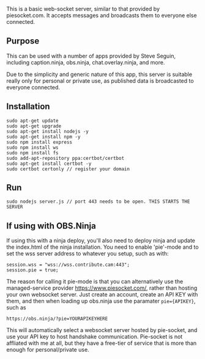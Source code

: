 This is a basic web-socket server, similar to that provided by piesocket.com. It accepts messages and broadcasts them to everyone else connected.

## Purpose
This can be used with a number of apps provided by Steve Seguin, including caption.ninja, obs.ninja, chat.overlay.ninja, and more.

Due to the simplicity and generic nature of this app, this server is suitable really only for personal or private use, as published data is broadcasted to everyone connected.

## Installation
```
sudo apt-get update
sudo apt-get upgrade
sudo apt-get install nodejs -y
sudo apt-get install npm -y
sudo npm install express
sudo npm install ws
sudo npm install fs
sudo add-apt-repository ppa:certbot/certbot  
sudo apt-get install certbot -y
sudo certbot certonly // register your domain
```

## Run
```
sudo nodejs server.js // port 443 needs to be open. THIS STARTS THE SERVER
```

## If using with OBS.Ninja
If using this with a ninja deploy, you'll also need to deploy ninja and update the index.html of the ninja installation. You need to enable 'pie'-mode and to set the wss server address to whatever you setup, such as with:
```
session.wss = "wss://wss.contribute.cam:443";
session.pie = true;
```
The reason for calling it pie-mode is that you can alternatively use the managed-service provider https://www.piesocket.com/, rather than hosting your own websocket server. Just create an account, create an API KEY with them, and then when loading up obs.ninja use the paramater `pie={APIKEY}`, such as 

`https://obs.ninja/?pie=YOURAPIKEYHERE`

This will automatically select a websocket server hosted by pie-socket, and use your API key to host handshake communication. Pie-socket is not affliated with me at all, but they have a free-tier of service that is more than enough for personal/private use.
